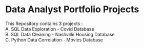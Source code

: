 # Data Analyst Portfolio Projects 
This Repository contains 3 projects : <br />
A. SQL Data Exploration - Covid Database <br />
B. SQL Data Cleaning - Nashville Housing Database <br />
C. Python Data Correlation - Movies Database
